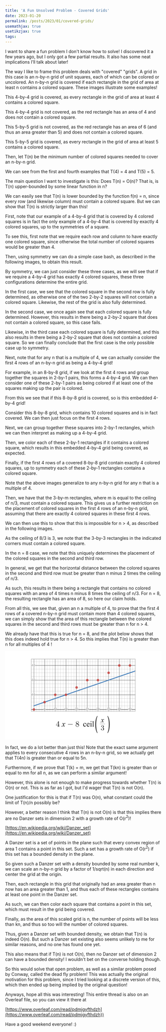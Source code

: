 ```yaml
---
title: 'A Fun Unsolved Problem - Covered Grids'
date: 2023-01-20
permalink: /posts/2023/01/covered-grids/
usemathjax: true
usetikzjax: true
tags:
---
```


I want to share a fun problem I don't know how to solve! I discovered it a few years ago, but I only got a few partial results. It also has some neat implications I’ll talk about later!

The way I like to frame this problem deals with "covered" "grids". A grid in this case is an n-by-n grid of unit squares, each of which can be colored or uncolored. An n-by-n grid is covered if each rectangle in the grid of area at least n contains a colored square. These images illustrate some examples!

<script type="text/tikz">   \begin{tikzpicture}
\draw[step=1cm,black] (0,0) grid (4,4);
\fill[black] (0,3) rectangle (1,4);
\fill[black] (1,1) rectangle (2,2);
\fill[black] (2,2) rectangle (3,3);
\fill[black] (3,0) rectangle (4,1);
  \end{tikzpicture} </script>

This 4-by-4 grid is covered, as every rectangle in the grid of area at least 4 contains a colored square.

<script type="text/tikz">   \begin{tikzpicture}
\draw[step=1cm,black] (0,0) grid (4,4);
\fill[black] (0,3) rectangle (1,4);
\fill[black] (1,2) rectangle (2,3);
\fill[black] (2,1) rectangle (3,2);
\fill[black] (3,0) rectangle (4,1);
\draw[red, very thick] (2,2) rectangle (4,4);
  \end{tikzpicture} </script>

This 4-by-4 grid is not covered, as the red rectangle has an area of 4 and does not contain a colored square.

<script type="text/tikz">   \begin{tikzpicture}
\draw[step=1cm,black] (0,0) grid (5,5);
\fill[black] (0,4) rectangle (1,5);
\fill[black] (1,3) rectangle (2,4);
\fill[black] (2,2) rectangle (3,3);
\fill[black] (3,1) rectangle (4,2);
\fill[black] (4,0) rectangle (5,1);
\draw[red, very thick] (2,3) rectangle (5,5);
  \end{tikzpicture} </script>

This 5-by-5 grid is not covered, as the red rectangle has an area of 6 (and thus an area greater than 5) and does not contain a colored square.

<script type="text/tikz">   \begin{tikzpicture}
\draw[step=1cm,black] (0,0) grid (5,5);
\fill[black] (0,4) rectangle (1,5);
\fill[black] (2,3) rectangle (3,4);
\fill[black] (4,2) rectangle (5,3);
\fill[black] (1,1) rectangle (2,2);
\fill[black] (3,0) rectangle (4,1);
  \end{tikzpicture} </script>

This 5-by-5 grid is covered, as every rectangle in the grid of area at least 5 contains a colored square.

Then, let T(n) be the minimum number of colored squares needed to cover an n-by-n grid. 

We can see from the first and fourth examples that T(4) = 4 and T(5) = 5.

The main question I want to investigate is this: Does T(n) = O(n)? That is, is T(n) upper-bounded by some linear function in n?

We can easily see that T(n) is lower bounded by the function f(n) = n, since every row (and likewise column) must contain a colored square. But we can show that T(n) is strictly larger than this!

First, note that our example of a 4-by-4 grid that is covered by 4 colored squares is in fact the only example of a 4-by-4 that is covered by exactly 4 colored squares, up to the symmetries of a square.

To see this, first note that we require each row and column to have exactly one colored square, since otherwise the total number of colored squares would be greater than 4.

Then, using symmetry we can do a simple case bash, as described in the following images, to obtain this result.

<script type="text/tikz">   \begin{tikzpicture}
\draw[step=1cm,black] (0,0) grid (4,4);
\fill[black] (0,3) rectangle (1,4);
  \end{tikzpicture} </script>

<script type="text/tikz">   \begin{tikzpicture}
\draw[step=1cm,black] (0,0) grid (4,4);
\fill[black] (1,3) rectangle (2,4);
\fill[black] (2,2) rectangle (3,3);
  \end{tikzpicture} </script>

<script type="text/tikz">   \begin{tikzpicture}
\draw[step=1cm,black] (0,0) grid (4,4);
\fill[black] (1,3) rectangle (2,4);
\fill[black] (3,2) rectangle (4,3);
  \end{tikzpicture} </script>

By symmetry, we can just consider these three cases, as we will see that if we require a 4-by-4 grid has exactly 4 colored squares, these three configurations determine the entire grid.

<script type="text/tikz">   \begin{tikzpicture}
\draw[step=1cm,black] (0,0) grid (4,4);
\fill[black] (0,3) rectangle (1,4);
\draw[red, very thick] (1,2) rectangle (3,4);
\draw[red, very thick] (2,2) rectangle (4,4);
\fill[pink] (2,2) rectangle (3,3);
  \end{tikzpicture} </script>

<script type="text/tikz">   \begin{tikzpicture}
\draw[step=1cm,black] (0,0) grid (4,4);
\fill[black] (0,3) rectangle (1,4);
\fill[black] (2,2) rectangle (3,3);
\draw[red, very thick] (0,1) rectangle (2,3);
\fill[pink] (1,1) rectangle (2,2);
  \end{tikzpicture} </script>

<script type="text/tikz">   \begin{tikzpicture}
\draw[step=1cm,black] (0,0) grid (4,4);
\fill[black] (0,3) rectangle (1,4);
\fill[black] (2,2) rectangle (3,3);
\fill[black] (1,1) rectangle (2,2);
\draw[red, very thick] (2,0) rectangle (4,2);
\fill[pink] (3,0) rectangle (4,1);
  \end{tikzpicture} </script>

In the first case, we see that the colored square in the second row is fully determined, as otherwise one of the two 2-by-2 squares will not contain a colored square. Likewise, the rest of the grid is also fully determined.

<script type="text/tikz">   \begin{tikzpicture}
\draw[step=1cm,black] (0,0) grid (4,4);
\fill[black] (1,3) rectangle (2,4);
\fill[black] (2,2) rectangle (3,3);
\draw[red, very thick] (0,1) rectangle (2,3);
\fill[pink] (0,1) rectangle (1,2);
  \end{tikzpicture} </script>

<script type="text/tikz">   \begin{tikzpicture}
\draw[step=1cm,black] (0,0) grid (4,4);
\fill[black] (1,3) rectangle (2,4);
\fill[black] (2,2) rectangle (3,3);
\fill[black] (0,1) rectangle (1,2);
\draw[red, very thick] (3,0) rectangle (4,4);
\fill[pink] (3,0) rectangle (4,1);
  \end{tikzpicture} </script>

<script type="text/tikz">   \begin{tikzpicture}
\draw[step=1cm,black] (0,0) grid (4,4);
\fill[black] (1,3) rectangle (2,4);
\fill[black] (2,2) rectangle (3,3);
\fill[black] (0,1) rectangle (1,2);
\fill[black] (3,0) rectangle (4,1);
\draw[red, very thick] (1,0) rectangle (3,2);
  \end{tikzpicture} </script>

In the second case, we once again see that each colored square is fully determined. However, this results in there being a 2-by-2 square that does not contain a colored square, so this case fails.

<script type="text/tikz">   \begin{tikzpicture}
\draw[step=1cm,black] (0,0) grid (4,4);
\fill[black] (1,3) rectangle (2,4);
\fill[black] (3,2) rectangle (4,3);
\draw[red, very thick] (0,1) rectangle (2,3);
\fill[pink] (0,1) rectangle (1,2);
  \end{tikzpicture} </script>

<script type="text/tikz">   \begin{tikzpicture}
\draw[step=1cm,black] (0,0) grid (4,4);
\fill[black] (1,3) rectangle (2,4);
\fill[black] (3,2) rectangle (4,3);
\fill[black] (0,1) rectangle (1,2);
\draw[red, very thick] (1,0) rectangle (3,2);
\fill[pink] (2,0) rectangle (3,1);
  \end{tikzpicture} </script>

<script type="text/tikz">   \begin{tikzpicture}
\draw[step=1cm,black] (0,0) grid (4,4);
\fill[black] (1,3) rectangle (2,4);
\fill[black] (3,2) rectangle (4,3);
\fill[black] (0,1) rectangle (1,2);
\fill[black] (2,0) rectangle (3,1);
\draw[red, very thick] (1,1) rectangle (3,3);
  \end{tikzpicture} </script>

Likewise, in the third case each colored square is fully determined, and this also results in there being a 2-by-2 square that does not contain a colored square. So we can finally conclude that the first case is the only possible case up to symmetry.

Next, note that for any n that is a multiple of 4, we can actually consider the first 4 rows of an n-by-n grid as being a 4-by-4 grid!

For example, in an 8-by-8 grid, if we look at the first 4 rows and group together the squares in 2-by-1 pairs, this forms a 4-by-4 grid. We can then consider one of these 2-by-1 pairs as being colored if at least one of the squares making up the pair is colored.

From this we see that if this 8-by-8 grid is covered, so is this embedded 4-by-4 grid!

<script type="text/tikz">   \begin{tikzpicture}
\draw[step=1cm,black] (0,0) grid (8,8);
\fill[black] (1,7) rectangle (2,8);
\fill[black] (5,6) rectangle (6,7);
\fill[black] (2,5) rectangle (3,6);
\fill[black] (7,4) rectangle (8,5);
\fill[black] (4,4) rectangle (5,5);
\fill[black] (3,3) rectangle (4,4);
\fill[black] (1,3) rectangle (0,4);
\fill[black] (5,2) rectangle (6,3);
\fill[black] (2,1) rectangle (3,2);
\fill[black] (6,0) rectangle (7,1);
  \end{tikzpicture} </script>

Consider this 8-by-8 grid, which contains 10 colored squares and is in fact covered. We can then just focus on the first 4 rows.

<script type="text/tikz">   \begin{tikzpicture}
\draw[xstep=2cm, ystep=1cm,black] (0,0) grid (8,4);
\fill[black] (1,3) rectangle (2,4);
\fill[black] (5,2) rectangle (6,3);
\fill[black] (2,1) rectangle (3,2);
\fill[black] (7,0) rectangle (8,1);
\fill[black] (4,0) rectangle (5,1);
  \end{tikzpicture} </script>

Next, we can group together these squares into 2-by-1 rectangles, which we can then interpret as making up a 4-by-4 grid.

<script type="text/tikz">   \begin{tikzpicture}
\draw[xstep=2cm, ystep=1cm,black] (0,0) grid (8,4);
\fill[black] (0,3) rectangle (2,4);
\fill[black] (4,2) rectangle (6,3);
\fill[black] (2,1) rectangle (4,2);
\fill[black] (6,0) rectangle (8,1);
\fill[black] (4,0) rectangle (6,1);
  \end{tikzpicture} </script>

Then, we color each of these 2-by-1 rectangles if it contains a colored square, which results in this embedded 4-by-4 grid being covered, as expected.

<script type="text/tikz">   \begin{tikzpicture}
\draw[step=1cm,black] (0,0) grid (8,4);
\draw[red, very thick] (0,3) rectangle (2,4);
\draw[red, very thick] (4,2) rectangle (6,3);
\draw[red, very thick] (2,1) rectangle (4,2);
\draw[red, very thick] (6,0) rectangle (8,1);
  \end{tikzpicture} </script>

Finally, if the first 4 rows of a covered 8-by-8 grid contain exactly 4 colored squares, up to symmetry each of these 2-by-1 rectangles contains a colored square.

Note that the above images generalize to any n-by-n grid for any n that is a multiple of 4.

Then, we have that the 3-by-m rectangles, where m is equal to the ceiling of n/3, must contain a colored square. This gives us a further restriction on the placement of colored squares in the first 4 rows of an n-by-n grid, assuming that there are exactly 4 colored squares in these first 4 rows.

We can then use this to show that this is impossible for n $>$ 4, as described in the following images.

<script type="text/tikz">   \begin{tikzpicture}
\draw[step=1cm,black] (0,0) grid (8,4);
\draw[red, very thick] (0,3) rectangle (2,4);
\draw[red, very thick] (4,2) rectangle (6,3);
\draw[red, very thick] (2,1) rectangle (4,2);
\draw[red, very thick] (6,0) rectangle (8,1);
\draw[red, very thick] (0,0) rectangle (3,3);
\draw[red, very thick] (5,1) rectangle (8,4);
  \end{tikzpicture} </script>

As the ceiling of 8/3 is 3, we note that the 3-by-3 rectangles in the indicated corners must contain a colored square.

<script type="text/tikz">   \begin{tikzpicture}
\draw[step=1cm,black] (0,0) grid (8,4);
\draw[red, very thick] (0,3) rectangle (2,4);
\draw[red, very thick] (4,2) rectangle (6,3);
\draw[red, very thick] (2,1) rectangle (4,2);
\draw[red, very thick] (6,0) rectangle (8,1);
\draw[red, very thick] (0,0) rectangle (3,3);
\draw[red, very thick] (5,1) rectangle (8,4);
\fill[pink] (2,1) rectangle (3,2);
\fill[pink] (5,2) rectangle (6,3);
  \end{tikzpicture} </script>

In the n = 8 case, we note that this uniquely determines the placement of the colored squares in the second and third row.

<script type="text/tikz">   \begin{tikzpicture}
\draw[step=1cm,black] (0,0) grid (8,4);
\draw[red, very thick] (0,3) rectangle (2,4);
\draw[red, very thick] (4,2) rectangle (6,3);
\draw[red, very thick] (2,1) rectangle (4,2);
\draw[red, very thick] (6,0) rectangle (8,1);
\draw[red, very thick] (0,0) rectangle (3,3);
\draw[red, very thick] (5,1) rectangle (8,4);
\fill[pink] (2,1) rectangle (3,2);
\fill[pink] (5,2) rectangle (6,3);
\draw [decorate,decoration={brace,amplitude=10pt,mirror,raise=2ex}]
  (3,0) -- (5,0) node[midway,yshift=-2.5em]{$d \ge n - 2 \left \lceil \dfrac{n}{3} \right \rceil $};
  \end{tikzpicture} </script>

In general, we get that the horizontal distance between the colored squares in the second and third row must be greater than n minus 2 times the ceiling of n/3.

<script type="text/tikz">   \begin{tikzpicture}
\draw[step=1cm,black] (0,0) grid (8,4);
\fill[pink] (2,1) rectangle (3,2);
\fill[pink] (5,2) rectangle (6,3);
\draw[red, very thick] (3,0) rectangle (5,4);
\draw [decorate,decoration={brace,amplitude=10pt,mirror,raise=2ex}]
  (3,0) -- (5,0) node[midway,yshift=-2.5em]{$d \ge n - 2 \left \lceil \dfrac{n}{3} \right \rceil $};
  \end{tikzpicture} </script>

As such, this results in there being a rectangle that contains no colored squares with an area of 4 times n minus 8 times the ceiling of n/3. For n = 8, the resulting rectangle has an area of 8, so here our claim holds.

From all this, we see that, given an n a multiple of 4, to prove that the first 4 rows of a covered n-by-n grid must contain more than 4 colored squares, we can simply show that the area of this rectangle between the colored squares in the second and third rows must be greater than n for n $>$ 4.

We already have that this is true for n = 8, and the plot below shows that this does indeed hold true for n $>$ 4. So this implies that T(n) is greater than n for all multiples of 4 !

![2023-01-GraTeX.png](/images/posts/2023-01-GraTeX.png)

In fact, we do a lot better than just this! Note that the exact same argument applies to every consecutive 4 rows in an n-by-n grid, so we actually get that T(4n) is greater than or equal to 5n.

Furthermore, if we prove that T(k) = m, we get that T(kn) is greater than or equal to mn for all n, as we can perform a similar argument! 

However, this alone is not enough to make progress towards whether T(n) is O(n) or not. This is as far as I got, but I'd wager that T(n) is not O(n).

One justification for this is that if T(n) was O(n), what constant could the limit of T(n)/n possibly be?

However, a better reason I think that T(n) is not O(n) is that this implies there are no Danzer sets in dimension 2 with a growth rate of O(r$^2$)! 

[https://en.wikipedia.org/wiki/Danzer_set](https://en.wikipedia.org/wiki/Danzer_set)

A Danzer set is a set of points in the plane such that every convex region of area 1 contains a point in this set. Such a set has a growth rate of O(r$^2$) if this set has a bounded density in the plane.

So given such a Danzer set with a density bounded by some real number k, we can scale an n-by-n grid by a factor of 1/sqrt(n) in each direction and center the grid at the origin.

Then, each rectangle in this grid that originally had an area greater than n now has an area greater than 1, and thus each of these rectangles contains at least one point in the Danzer set.

As such, we can then color each square that contains a point in this set, which must result in the grid being covered. 

Finally, as the area of this scaled grid is n, the number of points will be less than kn, and thus so too will the number of colored squares.

Thus, given a Danzer set with bounded density, we obtain that T(n) is indeed O(n). But such a Danzer set existing also seems unlikely to me for similar reasons, and no one has found one yet.

This also means that if T(n) is not O(n), then no Danzer set of dimension 2 can have a bounded density! I wouldn't bet on the converse holding though.

So this would solve that open problem, as well as a similar problem posed by Conway, called the dead fly problem! This was actually the original motivation for this problem, since I tried looking at a discrete version of this, which then ended up being implied by the original question!

Anyways, hope all this was interesting! This entire thread is also on an Overleaf file, so you can view it there at

[https://www.overleaf.com/read/pdmjgyfthdzh](https://www.overleaf.com/read/pdmjgyfthdzh})

Have a good weekend everyone! :)
